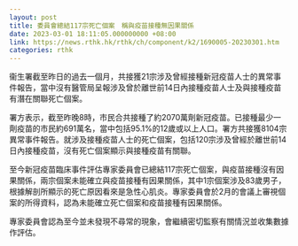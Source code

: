 ```yaml
---
layout: post
title: 委員會總結117宗死亡個案　稱與疫苗接種無因果關係
date: 2023-03-01 18:11:05.000000000 +08:00
link: https://news.rthk.hk/rthk/ch/component/k2/1690005-20230301.htm
categories: rthk
---
```


衞生署截至昨日的過去一個月，共接獲21宗涉及曾經接種新冠疫苗人士的異常事件報告，當中沒有醫管局呈報涉及曾於離世前14日內接種疫苗人士及與接種疫苗有潛在關聯死亡個案。

署方表示，截至昨晚8時，市民合共接種了約2070萬劑新冠疫苗。已接種最少一劑疫苗的市民約691萬名，當中包括95.1%的12歲或以上人口。署方共接獲8104宗異常事件報告。就涉及接種疫苗人士的死亡個案，包括120宗涉及曾經於離世前14日內接種疫苗，沒有死亡個案顯示與接種疫苗有關聯。

至今新冠疫苗臨床事件評估專家委員會已總結117宗死亡個案，與疫苗接種沒有因果關係，兩宗個案未能確立與疫苗接種有因果關係，其中1宗個案涉及83歲男子，根據解剖所顯示的死亡原因看來是急性心肌炎。專家委員會於2月的會議上審視個案的所得資料，認為未能確立死亡個案和疫苗接種有因果關係。

專家委員會認為至今並未發現不尋常的現象，會繼續密切監察有關情況並收集數據作評估。
